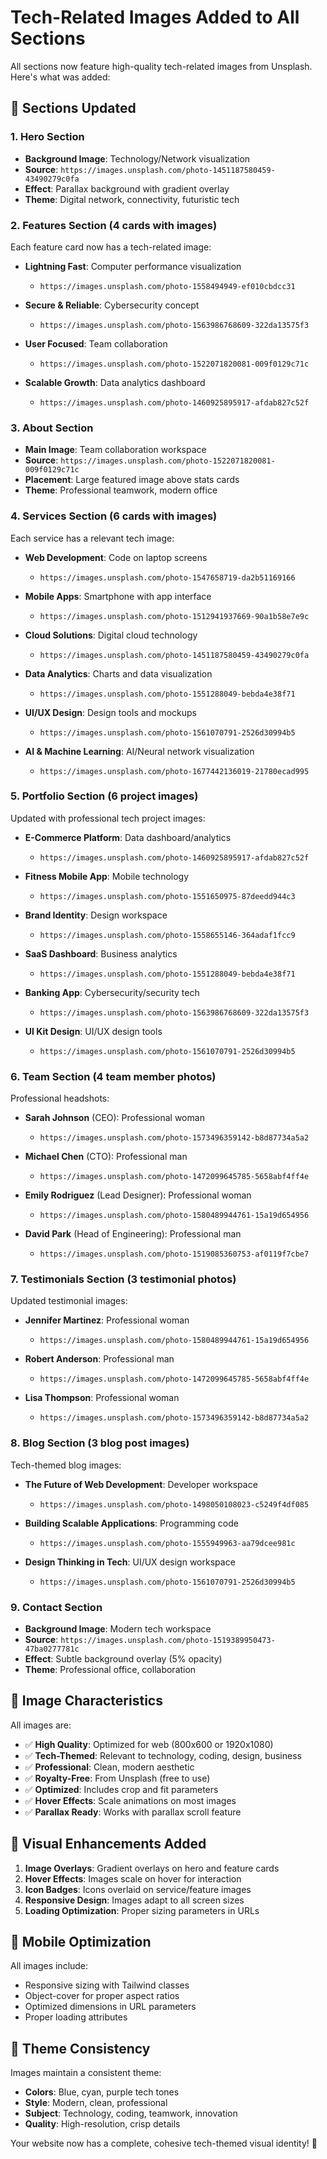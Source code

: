 # Tech-Related Images Added to All Sections

All sections now feature high-quality tech-related images from Unsplash. Here's what was added:

## 🎨 Sections Updated

### 1. **Hero Section**
- **Background Image**: Technology/Network visualization
- **Source**: `https://images.unsplash.com/photo-1451187580459-43490279c0fa`
- **Effect**: Parallax background with gradient overlay
- **Theme**: Digital network, connectivity, futuristic tech

### 2. **Features Section** (4 cards with images)
Each feature card now has a tech-related image:

- **Lightning Fast**: Computer performance visualization
  - `https://images.unsplash.com/photo-1558494949-ef010cbdcc31`
  
- **Secure & Reliable**: Cybersecurity concept
  - `https://images.unsplash.com/photo-1563986768609-322da13575f3`
  
- **User Focused**: Team collaboration
  - `https://images.unsplash.com/photo-1522071820081-009f0129c71c`
  
- **Scalable Growth**: Data analytics dashboard
  - `https://images.unsplash.com/photo-1460925895917-afdab827c52f`

### 3. **About Section**
- **Main Image**: Team collaboration workspace
- **Source**: `https://images.unsplash.com/photo-1522071820081-009f0129c71c`
- **Placement**: Large featured image above stats cards
- **Theme**: Professional teamwork, modern office

### 4. **Services Section** (6 cards with images)
Each service has a relevant tech image:

- **Web Development**: Code on laptop screens
  - `https://images.unsplash.com/photo-1547658719-da2b51169166`
  
- **Mobile Apps**: Smartphone with app interface
  - `https://images.unsplash.com/photo-1512941937669-90a1b58e7e9c`
  
- **Cloud Solutions**: Digital cloud technology
  - `https://images.unsplash.com/photo-1451187580459-43490279c0fa`
  
- **Data Analytics**: Charts and data visualization
  - `https://images.unsplash.com/photo-1551288049-bebda4e38f71`
  
- **UI/UX Design**: Design tools and mockups
  - `https://images.unsplash.com/photo-1561070791-2526d30994b5`
  
- **AI & Machine Learning**: AI/Neural network visualization
  - `https://images.unsplash.com/photo-1677442136019-21780ecad995`

### 5. **Portfolio Section** (6 project images)
Updated with professional tech project images:

- **E-Commerce Platform**: Data dashboard/analytics
  - `https://images.unsplash.com/photo-1460925895917-afdab827c52f`
  
- **Fitness Mobile App**: Mobile technology
  - `https://images.unsplash.com/photo-1551650975-87deedd944c3`
  
- **Brand Identity**: Design workspace
  - `https://images.unsplash.com/photo-1558655146-364adaf1fcc9`
  
- **SaaS Dashboard**: Business analytics
  - `https://images.unsplash.com/photo-1551288049-bebda4e38f71`
  
- **Banking App**: Cybersecurity/security tech
  - `https://images.unsplash.com/photo-1563986768609-322da13575f3`
  
- **UI Kit Design**: UI/UX design tools
  - `https://images.unsplash.com/photo-1561070791-2526d30994b5`

### 6. **Team Section** (4 team member photos)
Professional headshots:

- **Sarah Johnson** (CEO): Professional woman
  - `https://images.unsplash.com/photo-1573496359142-b8d87734a5a2`
  
- **Michael Chen** (CTO): Professional man
  - `https://images.unsplash.com/photo-1472099645785-5658abf4ff4e`
  
- **Emily Rodriguez** (Lead Designer): Professional woman
  - `https://images.unsplash.com/photo-1580489944761-15a19d654956`
  
- **David Park** (Head of Engineering): Professional man
  - `https://images.unsplash.com/photo-1519085360753-af0119f7cbe7`

### 7. **Testimonials Section** (3 testimonial photos)
Updated testimonial images:

- **Jennifer Martinez**: Professional woman
  - `https://images.unsplash.com/photo-1580489944761-15a19d654956`
  
- **Robert Anderson**: Professional man
  - `https://images.unsplash.com/photo-1472099645785-5658abf4ff4e`
  
- **Lisa Thompson**: Professional woman
  - `https://images.unsplash.com/photo-1573496359142-b8d87734a5a2`

### 8. **Blog Section** (3 blog post images)
Tech-themed blog images:

- **The Future of Web Development**: Developer workspace
  - `https://images.unsplash.com/photo-1498050108023-c5249f4df085`
  
- **Building Scalable Applications**: Programming code
  - `https://images.unsplash.com/photo-1555949963-aa79dcee981c`
  
- **Design Thinking in Tech**: UI/UX design workspace
  - `https://images.unsplash.com/photo-1561070791-2526d30994b5`

### 9. **Contact Section**
- **Background Image**: Modern tech workspace
- **Source**: `https://images.unsplash.com/photo-1519389950473-47ba0277781c`
- **Effect**: Subtle background overlay (5% opacity)
- **Theme**: Professional office, collaboration

## 🎯 Image Characteristics

All images are:
- ✅ **High Quality**: Optimized for web (800x600 or 1920x1080)
- ✅ **Tech-Themed**: Relevant to technology, coding, design, business
- ✅ **Professional**: Clean, modern aesthetic
- ✅ **Royalty-Free**: From Unsplash (free to use)
- ✅ **Optimized**: Includes crop and fit parameters
- ✅ **Hover Effects**: Scale animations on most images
- ✅ **Parallax Ready**: Works with parallax scroll feature

## 🚀 Visual Enhancements Added

1. **Image Overlays**: Gradient overlays on hero and feature cards
2. **Hover Effects**: Images scale on hover for interaction
3. **Icon Badges**: Icons overlaid on service/feature images
4. **Responsive Design**: Images adapt to all screen sizes
5. **Loading Optimization**: Proper sizing parameters in URLs

## 📱 Mobile Optimization

All images include:
- Responsive sizing with Tailwind classes
- Object-cover for proper aspect ratios
- Optimized dimensions in URL parameters
- Proper loading attributes

## 🎨 Theme Consistency

Images maintain a consistent theme:
- **Colors**: Blue, cyan, purple tech tones
- **Style**: Modern, clean, professional
- **Subject**: Technology, coding, teamwork, innovation
- **Quality**: High-resolution, crisp details

Your website now has a complete, cohesive tech-themed visual identity! 🎉
